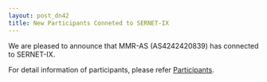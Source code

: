 ```yaml
---
layout: post_dn42
title: New Participants Conneted to SERNET-IX
---
```

We are pleased to announce that MMR-AS (AS4242420839) has connected to SERNET-IX.

For detail information of participants, please refer [Participants](/Participants_en.html).